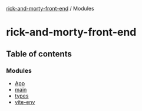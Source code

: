[rick-and-morty-front-end](README.md) / Modules

# rick-and-morty-front-end

## Table of contents

### Modules

- [App](modules/App.md)
- [main](modules/main.md)
- [types](modules/types.md)
- [vite-env](modules/vite_env.md)
